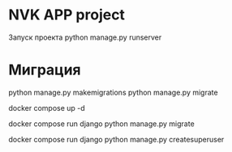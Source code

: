 # NVK APP project

Запуск проекта
python manage.py runserver

# Миграция

python manage.py makemigrations
python manage.py migrate


docker compose up -d

docker compose run django python manage.py migrate

docker compose run django python manage.py createsuperuser